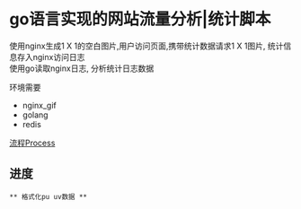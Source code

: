 # go语言实现的网站流量分析|统计脚本  
使用nginx生成1 X 1的空白图片,用户访问页面,携带统计数据请求1 X 1图片, 统计信息存入nginx访问日志  
使用go读取nginx日志, 分析统计日志数据  
  
环境需要
* nginx_gif
* golang
* redis  
  
[流程Process](https://github.com/zheng59521/web_log_record/tree/dev/process.png)

## 进度
    ** 格式化pu uv数据 ** 
    


